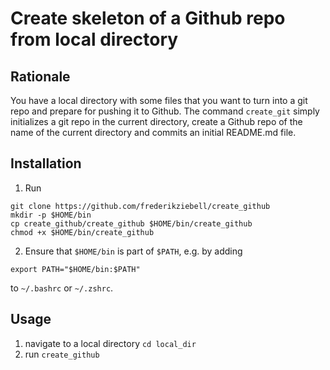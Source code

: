 # Create skeleton of a Github repo from local directory

## Rationale
You have a local directory with some files that you want to turn into a git repo and prepare for pushing it to Github. The command `create_git` simply initializes a git repo in the current directory, create a Github repo of the name of the current directory and commits an initial README.md file.

## Installation
1. Run
```
git clone https://github.com/frederikziebell/create_github
mkdir -p $HOME/bin
cp create_github/create_github $HOME/bin/create_github
chmod +x $HOME/bin/create_github
```
2. Ensure that `$HOME/bin` is part of `$PATH`, e.g. by adding 
```
export PATH="$HOME/bin:$PATH"
```
to `~/.bashrc` or `~/.zshrc`.

## Usage
1. navigate to a local directory
    `cd local_dir`
2. run
    `create_github`
